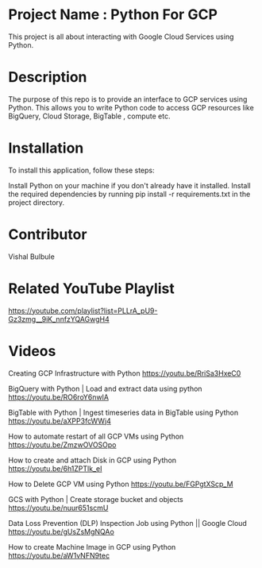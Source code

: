 # Project Name : Python For GCP
This project is all about interacting with Google Cloud Services using Python.

# Description
The purpose of this repo is to provide an interface to GCP services using Python. This allows you to write Python code to access GCP resources like BigQuery, Cloud Storage,  BigTable , compute etc.

# Installation
To install this application, follow these steps:

Install Python on your machine if you don't already have it installed.
Install the required dependencies by running pip install -r requirements.txt in the project directory.

# Contributor
Vishal Bulbule

# Related YouTube Playlist
https://youtube.com/playlist?list=PLLrA_pU9-Gz3zmg__9iK_nnfzYQAGwgH4

# Videos
Creating GCP Infrastructure with Python
https://youtu.be/RriSa3HxeC0

BigQuery with Python | Load and extract data using python
https://youtu.be/RO6roY6nwlA

BigTable with Python | Ingest timeseries data in BigTable using Python
https://youtu.be/aXPP3fcWWj4

How to automate restart of all GCP VMs using Python
https://youtu.be/ZmzwOVOSOpo

How to create and attach Disk in GCP using Python
https://youtu.be/6h1ZPTlk_eI

How to Delete GCP VM using Python
https://youtu.be/FGPgtXScp_M

GCS with Python | Create storage bucket and objects
https://youtu.be/nuur651scmU

Data Loss Prevention (DLP) Inspection Job using Python || Google Cloud
https://youtu.be/gUsZsMgNQAo

How to create Machine Image in GCP using Python
https://youtu.be/aW1vNFN9tec